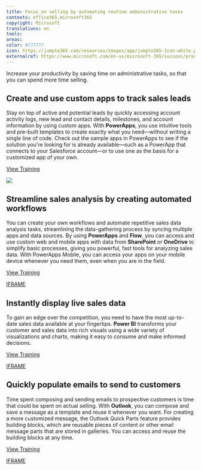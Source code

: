 ```yaml
---
title: Focus on selling by automating routine administrative tasks
contexts: office365,microsoft365
copyright: Microsoft
translations: en
tools: 
areas: 
color: #777777
icon: https://jumpto365.com/resources/images/app/jumpto365-Icon-white.png
externalref: https://www.microsoft.com/en-us/microsoft-365/success/productivitylibrary/focus-on-selling-by-automating-routine-administrative-tasks
---
```

Increase your productivity by saving time on administrative tasks, so that you can spend more time selling.


## Create and use custom apps to track sales leads

Stay on top of active and potential leads by quickly accessing account activity logs, new lead and contact details, milestones, and account information by using custom apps. With **PowerApps**, you use intuitive tools and pre-built templates to create exactly what you need—without writing a single line of code. Check out the sample apps in PowerApps to see if the solution you're looking for is already available—such as a PowerApp that connects to your Salesforce account—or to use one as the basis for a customized app of your own.

[View Training](https://powerapps.microsoft.com/guided-learning/learning-introducing-powerapps/)

![](http://img-prod-cms-rt-microsoft-com.akamaized.net/cms/api/am/imageFileData/RE1NNYz?ver=d8e4)

## Streamline sales analysis by creating automated workflows

You can create your own workflows and automate repetitive sales data analysis tasks, streamlining the data-gathering process by syncing multiple apps and data sources. By using **PowerApps** and **Flow**, you can access and use custom web and mobile apps with data from **SharePoint** or **OneDrive** to simplify basic processes, giving you powerful, fast tools for analyzing sales data. With PowerApps Mobile, you can access your apps on your mobile device whenever you need them, even when you are in the field.

[View Training](https://flow.microsoft.com/documentation/getting-started/)

[IFRAME](https://www.microsoft.com/en-us/videoplayer/embed/RE1UEX1)

## Instantly display live sales data

To gain an edge over the competition, you need to have the most up-to-date sales data available at your fingertips. **Power BI** transforms your customer and sales data into rich visuals using a wide variety of visualizations and charts, making it easy to consume and make informed decisions.

[View Training](https://powerbi.microsoft.com/documentation/powerbi-refresh-data/)

[IFRAME](https://www.microsoft.com/en-us/videoplayer/embed/RE1UML2)

## Quickly populate emails to send to customers

Time spent composing and sending emails to prospective customers is time that could be spent on actual selling. With **Outlook**, you can compose and save a message as a template and reuse it whenever you want. For creating a more customized message, the Outlook Quick Parts feature provides building blocks, which are reusable pieces of content or other email message parts that are stored in galleries. You can access and reuse the building blocks at any time.

[View Training](https://support.office.com/article/Create-an-email-message-template-43EC7142-4DD0-4351-8727-BD0977B6B2D1)

[IFRAME](https://www.microsoft.com/en-us/videoplayer/embed/RE1UHzx)

